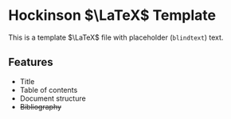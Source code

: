 # Hockinson $\LaTeX$ Template

This is a template $\LaTeX$ file with placeholder (`blindtext`) text.

## Features

- Title
- Table of contents
- Document structure
- ~~Bibliography~~
